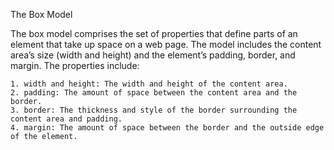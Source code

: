 The Box Model

The box model comprises the set of properties that define parts of an element that take up space on a web page. The model includes the content area’s size (width and height) and the element’s padding, border, and margin. The properties include:

    1. width and height: The width and height of the content area.
    2. padding: The amount of space between the content area and the border.
    3. border: The thickness and style of the border surrounding the content area and padding.
    4. margin: The amount of space between the border and the outside edge of the element.
